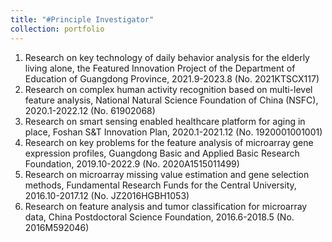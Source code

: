 ```yaml
---
title: "#Principle Investigator"
collection: portfolio
---
```


1. Research on key technology of daily behavior analysis for the elderly living alone, the Featured Innovation Project of the Department of Education of Guangdong Province, 2021.9-2023.8 (No. 2021KTSCX117)
2. Research on complex human activity recognition based on multi-level feature analysis, National Natural Science Foundation of China (NSFC), 2020.1-2022.12 (No. 61902068)
3. Research on smart sensing enabled healthcare platform for aging in place, Foshan S&T Innovation Plan, 2020.1-2021.12 (No. 1920001001001)
4. Research on key problems for the feature analysis of microarray gene expression profiles, Guangdong Basic and Applied Basic Research Foundation, 2019.10-2022.9 (No. 2020A1515011499)
5. Research on microarray missing value estimation and gene selection methods, Fundamental Research Funds for the Central University, 2016.10-2017.12 (No. JZ2016HGBH1053)
6. Research on feature analysis and tumor classification for microarray data, China Postdoctoral Science Foundation, 2016.6-2018.5 (No. 2016M592046)
